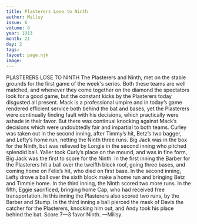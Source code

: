 ```yaml
---
title: Plasterers Lose to Ninth
author: Millsy
issue: 6
volume: 8
year: 1913
month: 21
day: 2
tags:
layout: page.njk
image:
---
```

PLASTERERS LOSE TO NINTH    The Plasterers and Ninth, met on the stable grounds for the first game of the week's series. Both these teams are well matched, and whenever they come together on the diamond the spectators look for a good game, but the constant kicks by the Plasterers today disgusted all present. Mack is a professional umpire and in today’s game rendered efficient service both behind the bat and bases, yet the Plasterers were continually finding fault with his decisions, which practically were ashade in their favor. But there was continual knocking against Mack’s decisions which were undoubtedly fair and impartial to both teams. Curley was taken out in the second inning, after Timmy’s hit, Betz’s two bagger, and Lefty’s home run, netting the Ninth three runs. Big Jack was in the box for the Ninth, but was relieved by Longie in the second inning who pitched splendid ball. Yaller took Curly’s place on the mound, and was in fine form, Big Jack was the first to score for the Ninth. In the first inning the Barber for the Plasterers hit a ball over the twelfth block roof, going three bases, and coming home on Felix’s hit, who died on first base. In the second inning, Lefty drove a ball over the sixth block make a home run and bringing Betz and Timmie home. In the third inning, the Ninth scored two more runs. In the fifth, Eggie sacrificed, bringing home Cap, who had received free transportation. In this inning the Plasterers also scored two runs, by the Barber and Stump. In the third inning a ball pierced the mask of Davis the catcher for the Plasterers, knocking him out, and Andy took his place behind the bat. Score 7—3 favor Ninth. —Millsy. 

